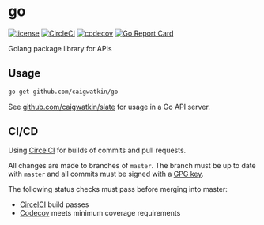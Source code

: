 # go

[![license](http://img.shields.io/badge/license-Apache%20v2-orange.svg)](https://raw.githubusercontent.com/caigwatkin/go/master/LICENSE)
[![CircleCI](https://circleci.com/gh/caigwatkin/go/tree/master.svg?style=svg&circle-token=7d2fa801d897842c148936fa7e350d467633ed3f)](https://circleci.com/gh/caigwatkin/go/tree/master)
[![codecov](https://codecov.io/gh/caigwatkin/go/branch/master/graph/badge.svg)](https://codecov.io/gh/caigwatkin/go)
[![Go Report Card](https://goreportcard.com/badge/github.com/caigwatkin/go)](https://goreportcard.com/report/github.com/caigwatkin/go)

Golang package library for APIs

## Usage

```bash
go get github.com/caigwatkin/go
```

See [github.com/caigwatkin/slate](https://github.com/caigwatkin/slate) for usage in a Go API server.

## CI/CD

Using [CircelCI](https://circleci.com) for builds of commits and pull requests.

All changes are made to branches of `master`. The branch must be up to date with `master` and all commits must be signed with a [GPG key](https://gnupg.org).

The following status checks must pass before merging into master:

- [CircelCI](https://circleci.com) build passes
- [Codecov](https://codecov.io) meets minimum coverage requirements
